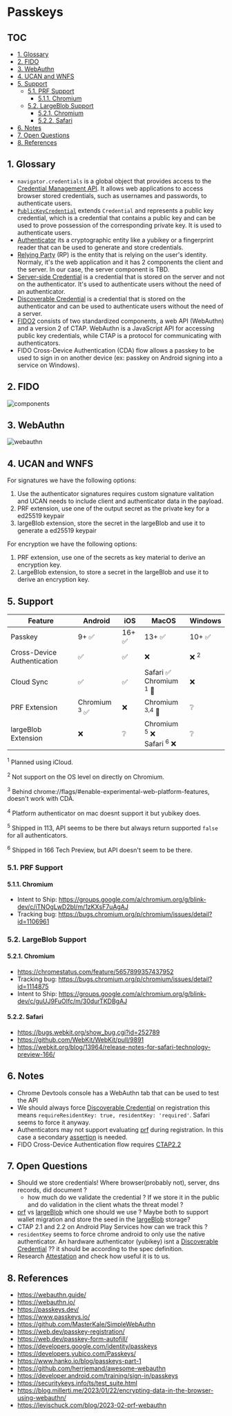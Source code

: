 # Passkeys <!-- omit from toc -->

## TOC <!-- omit from toc -->

- [1. Glossary](#1-glossary)
- [2. FIDO](#2-fido)
- [3. WebAuthn](#3-webauthn)
- [4. UCAN and WNFS](#4-ucan-and-wnfs)
- [5. Support](#5-support)
  - [5.1. PRF Support](#51-prf-support)
    - [5.1.1. Chromium](#511-chromium)
  - [5.2. LargeBlob Support](#52-largeblob-support)
    - [5.2.1. Chromium](#521-chromium)
    - [5.2.2. Safari](#522-safari)
- [6. Notes](#6-notes)
- [7. Open Questions](#7-open-questions)
- [8. References](#8-references)

## 1. Glossary

- `navigator.credentials` is a global object that provides access to the [Credential Management API](https://w3c.github.io/webappsec-credential-management). It allows web applications to access browser stored credentials, such as usernames and passwords, to authenticate users.
- [`PublicKeyCredential`](https://w3c.github.io/webauthn/#iface-pkcredential) extends `Credential` and represents a public key credential, which is a credential that contains a public key and can be used to prove possession of the corresponding private key. It is used to authenticate users.
- [Authenticator](https://w3c.github.io/webauthn/#authenticator) its a cryptographic entity like a yubikey or a fingerprint reader that can be used to generate and store credentials.
- [Relying Party](https://w3c.github.io/webauthn/#relying-party) (RP) is the entity that is relying on the user's identity. Normaly, it's the web application and it has 2 components the client and the server. In our case, the server component is TBD.
- [Server-side Credential] is a credential that is stored on the server and not on the authenticator. It's used to authenticate users without the need of an authenticator.
- [Discoverable Credential] is a credential that is stored on the authenticator and can be used to authenticate users without the need of a server.
- [FIDO2] consists of two standardized components, a web API (WebAuthn) and a version 2 of CTAP. WebAuthn is a JavaScript API for accessing public key credentials, while CTAP is a protocol for communicating with authenticators.
- FIDO Cross-Device Authentication (CDA) flow allows a passkey to be used to sign in on another device (ex: passkey on Android signing into a service on Windows).

## 2. FIDO

![components](./components.excalidraw.svg)

## 3. WebAuthn

![webauthn](webauthn.excalidraw.svg)

## 4. UCAN and WNFS

For signatures we have the following options:

1. Use the authenticator signatures requires custom signature valitation and UCAN needs to include client and authenticator data in the payload.
2. PRF extension, use one of the output secret as the private key for a ed25519 keypair
3. largeBlob extension, store the secret in the largeBlob and use it to generate a ed25519 keypair

For encryption we have the following options:

1. PRF extension, use one of the secrets as key material to derive an encryption key.
2. LargeBlob extension, to store a secret in the largeBlob and use it to derive an encryption key.

## 5. Support

| Feature                     | Android                  | iOS    | MacOS                                                  | Windows         |
| --------------------------- | ------------------------ | ------ | ------------------------------------------------------ | --------------- |
| Passkey                     | 9+ ✅                    | 16+ ✅ | 13+ ✅                                                 | 10+ ✅          |
| Cross-Device Authentication | ✅                       | ✅     | ❌                                                     | ❌ <sup>2</sup> |
| Cloud Sync                  | ✅                       | ✅     | Safari ✅ <br /> Chromium <sup>1</sup> 🚧              | ❌              |
| PRF Extension               | Chromium <sup>3</sup> ✅ | ❌     | Chromium <sup>3,4</sup> 🚧                             | ❔              |
| largeBlob Extension         | ❌                       | ❔     | Chromium <sup>5</sup> ❌ <br /> Safari <sup>6</sup> ❌ | ❔              |

<sup>1</sup> Planned using iCloud.

<sup>2</sup> Not support on the OS level on directly on Chromium.

<sup>3</sup> Behind chrome://flags/#enable-experimental-web-platform-features, doesn't work with CDA.

<sup>4</sup> Platform authenticator on mac doesnt support it but yubikey does.

<sup>5</sup> Shipped in 113, API seems to be there but always return supported `false` for all authenticators.

<sup>6</sup> Shipped in 166 Tech Preview, but API doesn't seem to be there.

### 5.1. PRF Support

#### 5.1.1. Chromium

- Intent to Ship: https://groups.google.com/a/chromium.org/g/blink-dev/c/iTNOgLwD2bI/m/1zKXsF7uAgAJ
- Tracking bug: https://bugs.chromium.org/p/chromium/issues/detail?id=1106961

### 5.2. LargeBlob Support

#### 5.2.1. Chromium

- https://chromestatus.com/feature/5657899357437952
- Tracking bug: https://bugs.chromium.org/p/chromium/issues/detail?id=1114875
- Intent to Ship: https://groups.google.com/a/chromium.org/g/blink-dev/c/guUJ9FuOIfc/m/30durTKDBgAJ

#### 5.2.2. Safari

- https://bugs.webkit.org/show_bug.cgi?id=252789
- https://github.com/WebKit/WebKit/pull/9891
- https://webkit.org/blog/13964/release-notes-for-safari-technology-preview-166/

## 6. Notes

- Chrome Devtools console has a WebAuthn tab that can be used to test the API
- We should always force [Discoverable Credential] on registration this means `requireResidentKey: true, residentKey: 'required'`. Safari seems to force it anyway.
- Authenticators may not support evaluating [prf] during registration. In this case a secondary [assertion] is needed.
- FIDO Cross-Device Authentication flow requires [CTAP2.2]

## 7. Open Questions

- Should we store credentials! Where browser(probably not), server, dns records, did document ?
  - how much do we validate the credential ? If we store it in the public and do validation in the client whats the threat model ?
- [prf] vs [largeBlob] which one should we use ? Maybe both to support wallet migration and store the seed in the [largeBlob] storage?
- CTAP 2.1 and 2.2 on Android Play Services how can we track this ?
- `residentKey` seems to force chrome android to only use the native authenticator. An hardware authenticator (yubikey) isnt a [Discoverable Credential] ?? it should be according to the spec definition.
- Research [Attestation] and check how useful it is to us.

## 8. References

- <https://webauthn.guide/>
- <https://webauthn.io/>
- <https://passkeys.dev/>
- <https://www.passkeys.io/>
- <https://github.com/MasterKale/SimpleWebAuthn>
- <https://web.dev/passkey-registration/>
- <https://web.dev/passkey-form-autofill/>
- <https://developers.google.com/identity/passkeys>
- <https://developers.yubico.com/Passkeys/>
- <https://www.hanko.io/blog/passkeys-part-1>
- <https://github.com/herrjemand/awesome-webauthn>
- <https://developer.android.com/training/sign-in/passkeys>
- <https://securitykeys.info/ts/test_suite.html>
- <https://blog.millerti.me/2023/01/22/encrypting-data-in-the-browser-using-webauthn/>
- <https://levischuck.com/blog/2023-02-prf-webauthn>

[Server-side Credential]: https://w3c.github.io/webauthn/#server-side-credential
[Discoverable Credential]: https://w3c.github.io/webauthn/#discoverable-credentials
[Attestation]: https://w3c.github.io/webauthn/#attestation
[prf]: https://w3c.github.io/webauthn/#prf-extension
[largeBlob]: https://w3c.github.io/webauthn/#sctn-large-blob-extension
[assertion]: https://w3c.github.io/webauthn/#assertion
[FIDO2]: https://fidoalliance.org/fido2/
[CTAP2.1]: https://fidoalliance.org/specs/fido-v2.1-ps-20210615/fido-client-to-authenticator-protocol-v2.1-ps-errata-20220621.html
[CTAP2.2]: https://fidoalliance.org/specs/fido-v2.2-rd-20230321/fido-client-to-authenticator-protocol-v2.2-rd-20230321.html
[hmac-secret]: https://fidoalliance.org/specs/fido-v2.1-ps-20210615/fido-client-to-authenticator-protocol-v2.1-ps-errata-20220621.html#sctn-hmac-secret-extension
